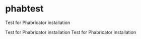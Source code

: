 phabtest
========

Test for Phabricator installation

Test for Phabricator installation
Test for Phabricator installation
